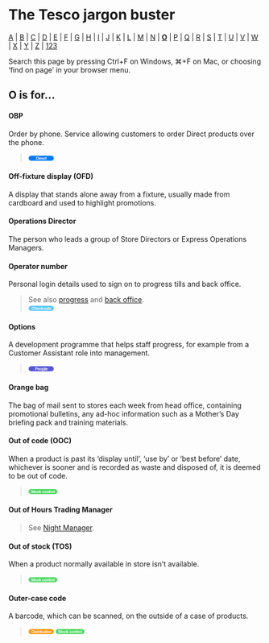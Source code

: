 # The Tesco jargon buster

[A](a.md) | [B](b.md) | [C](c.md) | [D](d.md) | [E](e.md) | [F](f.md) | [G](g.md) | [H](h.md) | [I](i.md) | [J](j.md) | [K](k.md) | [L](l.md) | [M](m.md) | [N](n.md) | [**O**](o.md) | [P](p.md) | [Q](q.md) | [R](r.md) | [S](s.md) | [T](t.md) | [U](u.md) | [V](v.md) | [W](w.md) | [X](x.md) | [Y](y.md) | [Z](z.md) | [123](123.md)

Search this page by pressing Ctrl+F on Windows, ⌘+F on Mac, or choosing ‘find on page’ in your browser menu.

## O is for…

#### OBP
Order by phone. Service allowing customers to order Direct products over the phone.  
> ![Direct](assets/images/tag-direct.png)  

#### Off-fixture display (OFD)
A display that stands alone away from a fixture, usually made from cardboard and used to highlight promotions.

#### Operations Director
The person who leads a group of Store Directors or Express Operations Managers.

#### Operator number
Personal login details used to sign on to progress tills and back office.  
> See also [progress](p.md#progress) and [back office](b.md#back-office).  
> ![Checkouts](assets/images/tag-checkouts.png)

#### Options
A development programme that helps staff progress, for example from a Customer Assistant role into management.
> ![People](assets/images/tag-people.png)

#### Orange bag
The bag of mail sent to stores each week from head office, containing promotional bulletins, any ad-hoc information such as a Mother’s Day briefing pack and training materials.

#### Out of code (OOC)
When a product is past its ‘display until’, ‘use by’ or ‘best before’ date, whichever is sooner and is recorded as waste and disposed of, it is deemed to be out of code.  
> ![Stock control](assets/images/tag-stockcontrol.png)

#### Out of Hours Trading Manager
> See [Night Manager](n.md#night-manager).

#### Out of stock (TOS)
When a product normally available in store isn’t available.  
> ![Stock control](assets/images/tag-stockcontrol.png)

#### Outer-case code
A barcode, which can be scanned, on the outside of a case of products.  
> ![Distribution](assets/images/tag-distribution.png) ![Stock control](assets/images/tag-stockcontrol.png)
